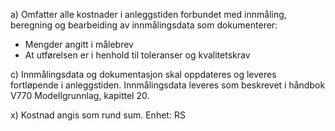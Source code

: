 a) Omfatter alle kostnader i anleggstiden forbundet med innmåling, beregning og bearbeiding av innmålingsdata som dokumenterer:
-  Mengder angitt i målebrev
-  At utførelsen er i henhold til toleranser og kvalitetskrav

c) Innmålingsdata og dokumentasjon skal oppdateres og leveres fortløpende i anleggstiden. Innmålingsdata leveres som beskrevet i håndbok V770 Modellgrunnlag, kapittel 20.

x) Kostnad angis som rund sum. Enhet: RS

